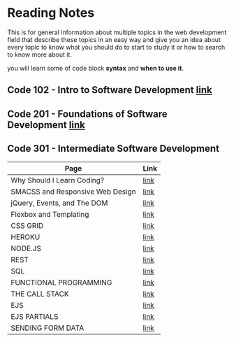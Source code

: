 # Reading Notes

This is for general information about multiple topics in the web development field that describe these topics in an easy way and give you an idea about every topic to know what you should do to start to study it or how to search to know more about it.

you will learn some of code block **syntax** and **when to use it**.

## Code 102 - Intro to Software Development [link](https://mohammed-khamees.github.io/reading-notes/)

## Code 201 - Foundations of Software Development [link](https://mohammed-khamees.github.io/reading-notes201/)

## Code 301 - Intermediate Software Development

| Page                             | Link                                                                                  |
| -------------------------------- | ------------------------------------------------------------------------------------- |
| Why Should I Learn Coding?       | [link](https://www.bitdegree.org/tutorials/what-is-coding/#why-should-i-learn-coding) |
| SMACSS and Responsive Web Design | [link](https://mohammed-khamees.github.io/reading-notes301/SMACSS)                    |
| jQuery, Events, and The DOM      | [link](https://mohammed-khamees.github.io/reading-notes301/jQueryEvents)              |
| Flexbox and Templating           | [link](https://mohammed-khamees.github.io/reading-notes301/flexbox)                   |
| CSS GRID                         | [link](https://mohammed-khamees.github.io/reading-notes301/cssGrid)                   |
| HEROKU                           | [link](https://mohammed-khamees.github.io/reading-notes301/HEROKU)                    |
| NODE.JS                          | [link](https://mohammed-khamees.github.io/reading-notes301/NODE)                      |
| REST                             | [link](https://mohammed-khamees.github.io/reading-notes301/REST)                      |
| SQL                              | [link](https://mohammed-khamees.github.io/reading-notes301/SQL)                       |
| FUNCTIONAL PROGRAMMING           | [link](https://mohammed-khamees.github.io/reading-notes301/FUNCTIONAL)                |
| THE CALL STACK                   | [link](https://mohammed-khamees.github.io/reading-notes301/THECALLSTACK)              |
| EJS                              | [link](https://mohammed-khamees.github.io/reading-notes301/EJS)                       |
| EJS PARTIALS                     | [link](https://mohammed-khamees.github.io/reading-notes301/EJSPARTIALS)               |
| SENDING FORM DATA                     | [link](https://mohammed-khamees.github.io/reading-notes301/SENDINGFORMDATA)               |
